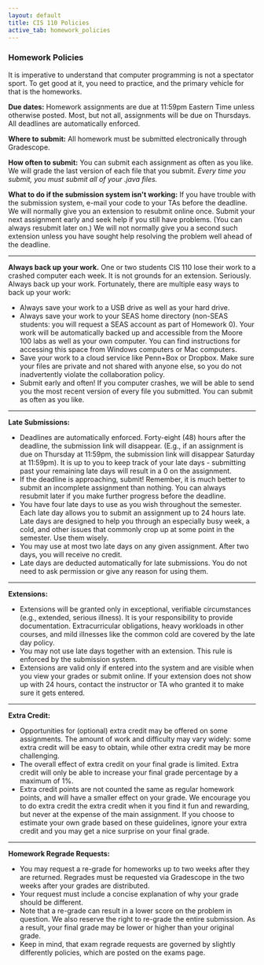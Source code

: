 ```yaml
---
layout: default
title: CIS 110 Policies
active_tab: homework_policies
---
```


### Homework Policies

It is imperative to understand that computer programming is not a spectator sport. To get good at it, you need to practice, and the primary vehicle for that is the homeworks.

**Due dates:** Homework assignments are due at 11:59pm Eastern Time unless otherwise posted. Most, but not all, assignments will be due on Thursdays. All deadlines are automatically enforced.

**Where to submit:** All homework must be submitted electronically through Gradescope.

**How often to submit:** You can submit each assignment as often as you like. We will grade the last version of each file that you submit. _Every time you submit, you must submit all of your .java files._

**What to do if the submission system isn't working:** If you have trouble with the submission system, e-mail your code to your TAs before the deadline. We will normally give you an extension to resubmit online once. Submit your next assignment early and seek help if you still have problems. (You can always resubmit later on.) We will not normally give you a second such extension unless you have sought help resolving the problem well ahead of the deadline.

---
**Always back up your work.** One or two students CIS 110 lose their work to a crashed computer each week. It is not grounds for an extension. Seriously. Always back up your work. Fortunately, there are multiple easy ways to back up your work:

- Always save your work to a USB drive as well as your hard drive.
- Always save your work to your SEAS home directory (non-SEAS students: you will request a SEAS account as part of Homework 0). Your work will be automatically backed up and accessible from the Moore 100 labs as well as your own computer. You can find instructions for accessing this space from Windows computers or Mac computers.
- Save your work to a cloud service like Penn+Box or Dropbox. Make sure your files are private and not shared with anyone else, so you do not inadvertently violate the collaboration policy.
- Submit early and often! If you computer crashes, we will be able to send you the most recent version of every file you submitted. You can submit as often as you like.

---
**Late Submissions:**

- Deadlines are automatically enforced. Forty-eight (48) hours after the deadline, the submission link will disappear. (E.g., if an assignment is due on Thursday at 11:59pm, the submission link will disappear Saturday at 11:59pm). It is up to you to keep track of your late days - submitting past your remaining late days will result in a 0 on the assignment.
- If the deadline is approaching, submit! Remember, it is much better to submit an incomplete assignment than nothing. You can always resubmit later if you make further progress before the deadline.
- You have four late days to use as you wish throughout the semester. Each late day allows you to submit an assignment up to 24 hours late. Late days are designed to help you through an especially busy week, a cold, and other issues that commonly crop up at some point in the semester. Use them wisely.
- You may use at most two late days on any given assignment. After two days, you will receive no credit.
- Late days are deducted automatically for late submissions. You do not need to ask permission or give any reason for using them.

---
**Extensions:**

- Extensions will be granted only in exceptional, verifiable circumstances (e.g., extended, serious illness). It is your responsibility to provide documentation. Extracurricular obligations, heavy workloads in other courses, and mild illnesses like the common cold are covered by the late day policy.
- You may not use late days together with an extension. This rule is enforced by the submission system.
- Extensions are valid only if entered into the system and are visible when you view your grades or submit online. If your extension does not show up with 24 hours, contact the instructor or TA who granted it to make sure it gets entered.

---
**Extra Credit:**

- Opportunities for (optional) extra credit may be offered on some assignments. The amount of work and difficulty may vary widely: some extra credit will be easy to obtain, while other extra credit may be more challenging.
- The overall effect of extra credit on your final grade is limited. Extra credit will only be able to increase your final grade percentage by a maximum of 1%.
- Extra credit points are not counted the same as regular homework points, and will have a smaller effect on your grade. We encourage you to do extra credit the extra credit when it you find it fun and rewarding, but never at the expense of the main assignment. If you choose to estimate your own grade based on these guidelines, ignore your extra credit and you may get a nice surprise on your final grade.

---
**Homework Regrade Requests:**

- You may request a re-grade for homeworks up to two weeks after they are returned. Regrades must be requested via Gradescope in the two weeks after your grades are distributed.
- Your request must include a concise explanation of why your grade should be different.
- Note that a re-grade can result in a lower score on the problem in question. We also reserve the right to re-grade the entire submission. As a result, your final grade may be lower or higher than your original grade.
- Keep in mind, that exam regrade requests are governed by slightly differently policies, which are posted on the exams page.
